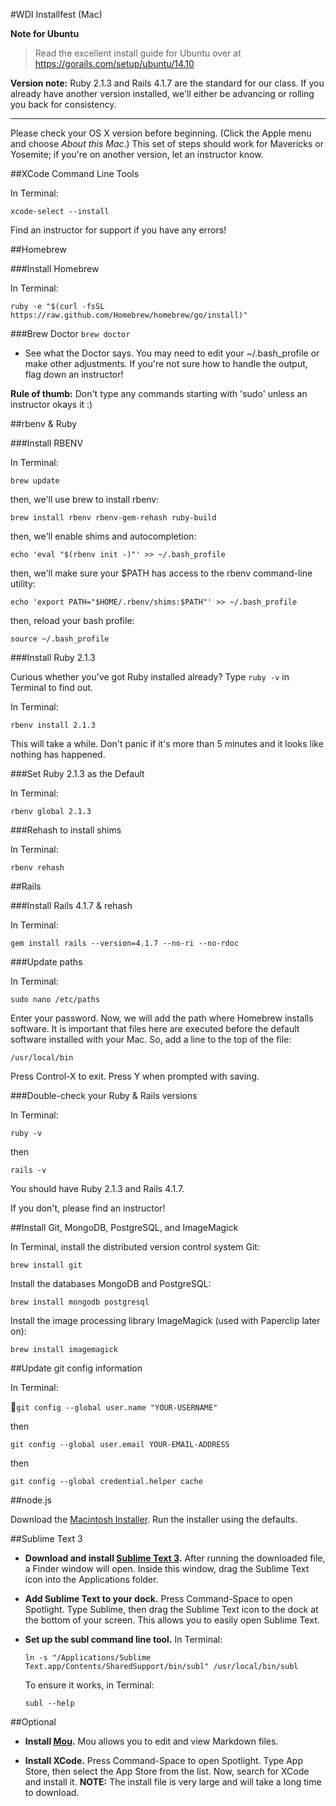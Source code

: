 #WDI Installfest (Mac)

**Note for Ubuntu**
> Read the excellent install guide for Ubuntu over at https://gorails.com/setup/ubuntu/14.10

**Version note:** Ruby 2.1.3 and Rails 4.1.7 are the standard for our class. If you already have another version installed, we'll either be advancing or rolling you back for consistency.


---

Please check your OS X version before beginning. (Click the Apple menu and choose *About this Mac*.) This set of steps should work for Mavericks or Yosemite; if you're on another version, let an instructor know.



##XCode Command Line Tools

In Terminal:

`xcode-select --install`

Find an instructor for support if you have any errors!

##Homebrew

###Install Homebrew

In Terminal:

`ruby -e "$(curl -fsSL https://raw.github.com/Homebrew/homebrew/go/install)"`


###Brew Doctor
`brew doctor`

- See what the Doctor says.  You may need to edit your ~/.bash_profile or make other adjustments. If you're not sure how to handle the output, flag down an instructor!

**Rule of thumb:** Don't type any commands starting with 'sudo' unless an instructor okays it :)


##rbenv & Ruby

###Install RBENV

In Terminal:

`brew update`

then, we'll use brew to install rbenv:

`brew install rbenv rbenv-gem-rehash ruby-build`

then, we'll enable shims and autocompletion:

`echo 'eval "$(rbenv init -)"' >> ~/.bash_profile`

then, we'll make sure your $PATH has access to the rbenv command-line utility:

`echo 'export PATH="$HOME/.rbenv/shims:$PATH"' >> ~/.bash_profile`

then, reload your bash profile:

`source ~/.bash_profile`



###Install Ruby 2.1.3

Curious whether you've got Ruby installed already? Type `ruby -v` in Terminal to find out.


In Terminal:

`rbenv install 2.1.3`

This will take a while. Don't panic if it's more than 5 minutes and it looks like nothing has happened.

###Set Ruby 2.1.3 as the Default

In Terminal:

`rbenv global 2.1.3`


###Rehash to install shims

In Terminal:

`rbenv rehash`


##Rails

###Install Rails 4.1.7 & rehash

In Terminal: 

`gem install rails --version=4.1.7 --no-ri --no-rdoc`

###Update paths

In Terminal:

`sudo nano /etc/paths`

Enter your password. Now, we will add the path where Homebrew installs software. It is important that files here are executed before the default software installed with your Mac. So, add a line to the top of the file:

`/usr/local/bin`

Press Control-X to exit. Press Y when prompted with saving.

###Double-check your Ruby & Rails versions

In Terminal:

`ruby -v`

then 

`rails -v`

You should have Ruby 2.1.3 and Rails 4.1.7. 

If you don't, please find an instructor!


##Install Git, MongoDB, PostgreSQL, and ImageMagick

In Terminal, install the distributed version control system Git:

`brew install git`

Install the databases MongoDB and PostgreSQL:

`brew install mongodb postgresql`

Install the image processing library ImageMagick (used with Paperclip later on):

`brew install imagemagick`


##Update git config information

In Terminal:

`git config --global user.name "YOUR-USERNAME"`

then

`git config --global user.email YOUR-EMAIL-ADDRESS`

then

`git config --global credential.helper cache`


##node.js

Download the [Macintosh Installer](http://nodejs.org/dist/v0.10.33/node-v0.10.33.pkg). Run the installer using the defaults.


##Sublime Text 3

+ **Download and install [Sublime Text 3](http://c758482.r82.cf2.rackcdn.com/Sublime%20Text%20Build%203065.dmg).** After running the downloaded file, a Finder window will open. Inside this window, drag the Sublime Text icon into the Applications folder.

+ **Add Sublime Text to your dock.** Press Command-Space to open Spotlight. Type Sublime, then drag the Sublime Text icon to the dock at the bottom of your screen. This allows you to easily open Sublime Text.

+ **Set up the subl command line tool.** In Terminal:

	`ln -s "/Applications/Sublime Text.app/Contents/SharedSupport/bin/subl" /usr/local/bin/subl`

	To ensure it works, in Terminal:
	
	`subl --help` 

##Optional

+ **Install [Mou](http://25.io/mou/download/Mou.zip).** Mou allows you to edit and view Markdown files.

+ **Install XCode.** Press Command-Space to open Spotlight. Type App Store, then select the App Store from the list. Now, search for XCode and install it. **NOTE:** The install file is very large and will take a long time to download.
